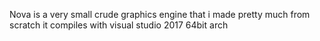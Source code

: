 Nova is a very small crude graphics engine that i made pretty much from scratch
it compiles with visual studio 2017 64bit arch